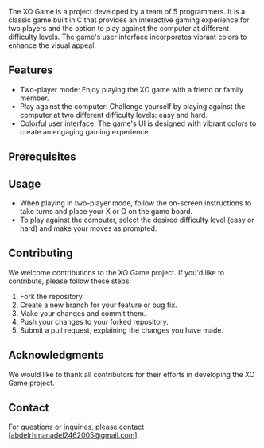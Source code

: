 The XO Game is a project developed by a team of 5 programmers. It is a classic game built in C that provides an interactive gaming experience for two players and the option to play against the computer at different difficulty levels. The game's user interface incorporates vibrant colors to enhance the visual appeal.

## Features

- Two-player mode: Enjoy playing the XO game with a friend or family member.
- Play against the computer: Challenge yourself by playing against the computer at two different difficulty levels: easy and hard.
- Colorful user interface: The game's UI is designed with vibrant colors to create an engaging gaming experience.

## Prerequisites




## Usage

- When playing in two-player mode, follow the on-screen instructions to take turns and place your X or O on the game board.
- To play against the computer, select the desired difficulty level (easy or hard) and make your moves as prompted.

## Contributing

We welcome contributions to the XO Game project. If you'd like to contribute, please follow these steps:

1. Fork the repository.
2. Create a new branch for your feature or bug fix.
3. Make your changes and commit them.
4. Push your changes to your forked repository.
5. Submit a pull request, explaining the changes you have made.


## Acknowledgments

We would like to thank all contributors for their efforts in developing the XO Game project.

## Contact

For questions or inquiries, please contact [abdelrhmanadel2462005@gmail.com].
